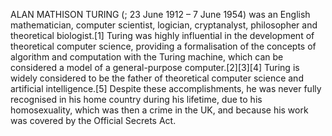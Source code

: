 ALAN MATHISON TURING (; 23 June 1912 – 7 June 1954) was an English mathematician, computer scientist, logician, cryptanalyst, philosopher and theoretical biologist.[1] Turing was highly influential in the development of theoretical computer science, providing a formalisation of the concepts of algorithm and computation with the Turing machine, which can be considered a model of a general-purpose computer.[2][3][4] Turing is widely considered to be the father of theoretical computer science and artificial intelligence.[5] Despite these accomplishments, he was never fully recognised in his home country during his lifetime, due to his homosexuality, which was then a crime in the UK, and because his work was covered by the Official Secrets Act.

